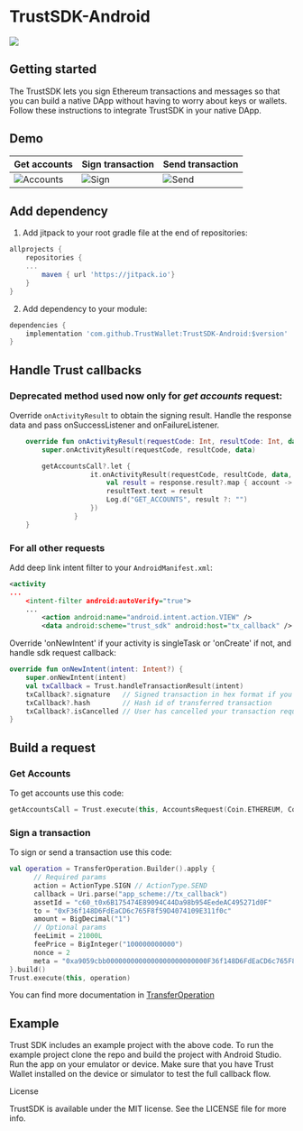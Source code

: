 # TrustSDK-Android
[![](https://jitpack.io/v/TrustWallet/TrustSdk-android.svg)](https://jitpack.io/#TrustWallet/TrustSdk-android)

## Getting started

The TrustSDK lets you sign Ethereum transactions and messages so that you can build a native DApp without having to worry about keys or wallets. Follow these instructions to integrate TrustSDK in your native DApp.

## Demo
Get accounts|Sign transaction|Send transaction
-|-|-
![Accounts](docs/accounts.gif)|![Sign](docs/sign.gif)|![Send](docs/send.gif)

## Add dependency

1. Add jitpack to your root gradle file at the end of repositories:
```groovy
allprojects {
    repositories {
	...
        maven { url 'https://jitpack.io'}
    }
}
```

2. Add dependency to your module:
```groovy
dependencies {
    implementation 'com.github.TrustWallet:TrustSDK-Android:$version'
}
```

## Handle Trust callbacks

### Deprecated method used now only for *get accounts* request:

Override `onActivityResult` to obtain the signing result. Handle the response data and pass onSuccessListener and onFailureListener.

```kotlin
    override fun onActivityResult(requestCode: Int, resultCode: Int, data: Intent?) {
        super.onActivityResult(requestCode, resultCode, data)

        getAccountsCall?.let {
                    it.onActivityResult(requestCode, resultCode, data, OnCompleteListener<Array<Account>> { response ->
                        val result = response.result?.map { account ->  "${account.address.data} ${account.coin.name}" }?.joinToString("\n")
                        resultText.text = result
                        Log.d("GET_ACCOUNTS", result ?: "")
                    })
                }
    }
```

### For all other requests

Add deep link intent filter to your `AndroidManifest.xml`:
```xml
<activity
...
    <intent-filter android:autoVerify="true">
    ...
        <action android:name="android.intent.action.VIEW" />
        <data android:scheme="trust_sdk" android:host="tx_callback" />
```

Override 'onNewIntent' if your activity is singleTask or 'onCreate' if not, and handle sdk request callback:
```kotlin
override fun onNewIntent(intent: Intent?) {
    super.onNewIntent(intent)
    val txCallback = Trust.handleTransactionResult(intent)
    txCallback?.signature   // Signed transaction in hex format if you requested sign
    txCallback?.hash        // Hash id of transferred transaction
    txCallback?.isCancelled // User has cancelled your transaction request
}
```

## Build a request

### Get Accounts

To get accounts use this code:

```kotlin
getAccountsCall = Trust.execute(this, AccountsRequest(Coin.ETHEREUM, Coin.WAVES, Coin.ALGORAND, Coin.ATOM, Coin.BINANCE, Coin.BITCOINCASH))
```

### Sign a transaction

To sign or send a transaction use this code:

```kotlin
val operation = TransferOperation.Builder().apply {
      // Required params
      action = ActionType.SIGN // ActionType.SEND
      callback = Uri.parse("app_scheme://tx_callback")
      assetId = "c60_t0x6B175474E89094C44Da98b954EedeAC495271d0F"
      to = "0xF36f148D6FdEaCD6c765F8f59D4074109E311f0c"
      amount = BigDecimal("1")
      // Optional params
      feeLimit = 21000L
      feePrice = BigInteger("100000000000")
      nonce = 2
      meta = "0xa9059cbb0000000000000000000000000F36f148D6FdEaCD6c765F8f59D4074109E311f0c0000000000000000000000000000000000000000000000000000000000000001"
}.build()
Trust.execute(this, operation)
```

You can find more documentation in [TransferOperation](https://github.com/trustwallet/TrustSDK-Android/blob/master/trust-sdk-client/src/main/java/trust/TransferOperation.kt)

## Example

Trust SDK includes an example project with the above code. To run the example project clone the repo and build the project with Android Studio. Run the app on your emulator or device. Make sure that you have Trust Wallet installed on the device or simulator to test the full callback flow.

License

TrustSDK is available under the MIT license. See the LICENSE file for more info.
